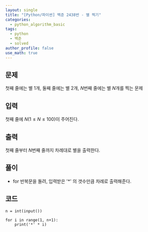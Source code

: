 ```yaml
---
layout: single
title: "[Python/파이썬] 백준 2438번 - 별 찍기"
categories:
  - python_algorithm_basic
tags:
  - python
  - 백준
  - solved
author_profile: false
use_math: true
---
```

## 문제
첫째 줄에는 별 1개, 둘째 줄에는 별 2개, $N$번째 줄에는 별 $N$개를 찍는 문제

## 입력
첫째 줄에 $N(1 ≤ N ≤ 100)$이 주어진다.

## 출력
첫째 줄부터 $N$번째 줄까지 차례대로 별을 출력한다.

## 풀이
- for 반복문을 돌려, 입력받은 '*' 의 갯수만큼 차례로 출력해준다.

## 코드
```
n = int(input())

for i in range(1, n+1):
    print('*' * i)
```

